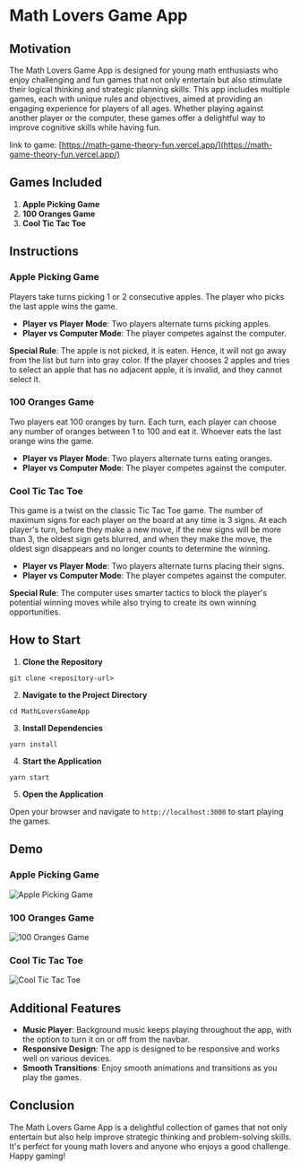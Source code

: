 # Math Lovers Game App

## Motivation

The Math Lovers Game App is designed for young math enthusiasts who enjoy challenging and fun games that not only entertain but also stimulate their logical thinking and strategic planning skills. This app includes multiple games, each with unique rules and objectives, aimed at providing an engaging experience for players of all ages. Whether playing against another player or the computer, these games offer a delightful way to improve cognitive skills while having fun.

link to game: [https://math-game-theory-fun.vercel.app/](https://math-game-theory-fun.vercel.app/)

## Games Included

1. **Apple Picking Game**
2. **100 Oranges Game**
3. **Cool Tic Tac Toe**

## Instructions

### Apple Picking Game

Players take turns picking 1 or 2 consecutive apples. The player who picks the last apple wins the game. 

- **Player vs Player Mode**: Two players alternate turns picking apples.
- **Player vs Computer Mode**: The player competes against the computer.

**Special Rule**: The apple is not picked, it is eaten. Hence, it will not go away from the list but turn into gray color. If the player chooses 2 apples and tries to select an apple that has no adjacent apple, it is invalid, and they cannot select it.

### 100 Oranges Game

Two players eat 100 oranges by turn. Each turn, each player can choose any number of oranges between 1 to 100 and eat it. Whoever eats the last orange wins the game.

- **Player vs Player Mode**: Two players alternate turns eating oranges.
- **Player vs Computer Mode**: The player competes against the computer.

### Cool Tic Tac Toe

This game is a twist on the classic Tic Tac Toe game. The number of maximum signs for each player on the board at any time is 3 signs. At each player's turn, before they make a new move, if the new signs will be more than 3, the oldest sign gets blurred, and when they make the move, the oldest sign disappears and no longer counts to determine the winning.

- **Player vs Player Mode**: Two players alternate turns placing their signs.
- **Player vs Computer Mode**: The player competes against the computer.

**Special Rule**: The computer uses smarter tactics to block the player's potential winning moves while also trying to create its own winning opportunities.

## How to Start

1. **Clone the Repository**

```git clone <repository-url>```

2. **Navigate to the Project Directory**

```cd MathLoversGameApp```

3. **Install Dependencies**

```yarn install```

4. **Start the Application**

```yarn start```


5. **Open the Application**

Open your browser and navigate to `http://localhost:3000` to start playing the games.

## Demo

### Apple Picking Game

![Apple Picking Game](path/to/apple-picking-demo.png)

### 100 Oranges Game

![100 Oranges Game](path/to/100-oranges-demo.png)

### Cool Tic Tac Toe

![Cool Tic Tac Toe](path/to/cool-tic-tac-toe-demo.png)

## Additional Features

- **Music Player**: Background music keeps playing throughout the app, with the option to turn it on or off from the navbar.
- **Responsive Design**: The app is designed to be responsive and works well on various devices.
- **Smooth Transitions**: Enjoy smooth animations and transitions as you play the games.

## Conclusion

The Math Lovers Game App is a delightful collection of games that not only entertain but also help improve strategic thinking and problem-solving skills. It's perfect for young math lovers and anyone who enjoys a good challenge. Happy gaming!

